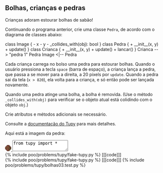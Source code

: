 ## Bolhas, crianças e pedras

Crianças adoram estourar bolhas de sabão!

Continuando o programa anterior, crie uma classe `Pedra`, de acordo com o diagrama de classes abaixo:

<div class="uml">
class Image {
  - x
  - y
  - _collides_with(obj): bool
}
class Pedra {
  + __init__(x, y)
  + update()
}
class Crianca {
  + __init__(x, y)
  + update()
  + lancar()
}
Crianca --> "pedra 1" Pedra
Image <|-- Pedra
</div>

Cada criança carrega no bolso uma pedra para estourar bolhas. Quando o usuário pressiona a tecla `space` (barra de espaço), a criança lança a pedra, que passa a se mover para a direita, a 20 pixels por `update`. Quando a pedra sai da tela (`x > 820`), ela volta para a criança, e só então pode ser lançada novamente.

Quando uma pedra atinge uma bolha, a bolha é removida. (Use o método `_collides_with(obj)` para verificar se o objeto atual está colidindo com o objeto `obj`.)

Crie atributos e métodos adicionais se necessário.

Consulte a [documentação do Tupy](https://rodrigorgs.github.io/tupy/) para mais detalhes.

Aqui está a imagem da pedra:

<a href="data:image/png;base64,iVBORw0KGgoAAAANSUhEUgAAAAoAAAAKCAYAAACNMs+9AAAAAXNSR0IArs4c6QAAAJxJREFUGJVtkC0Og0AQhb8hKBoMIUHtAZCVFVynh+IQOE5QgUTW4KqabDCktVS9ZTdl1ezM+8l7RvTut+se//tpNs3ZGah1xd/OtNAR4Pn6AuCrjXot6afZTCxfbXSXJgELCJAfSgWPzxsgEOq1DOBcNgCda4Ja6w5iEkbKIsYCvtrIVIEOcSjZD+NioSeFElC2w7hYqOesS0gL/wHFs0cd8E/CsQAAAABJRU5ErkJggg==" download="pedra.png">
<img width="20" src="data:image/png;base64,iVBORw0KGgoAAAANSUhEUgAAAAoAAAAKCAYAAACNMs+9AAAAAXNSR0IArs4c6QAAAJxJREFUGJVtkC0Og0AQhb8hKBoMIUHtAZCVFVynh+IQOE5QgUTW4KqabDCktVS9ZTdl1ezM+8l7RvTut+se//tpNs3ZGah1xd/OtNAR4Pn6AuCrjXot6afZTCxfbXSXJgELCJAfSgWPzxsgEOq1DOBcNgCda4Ja6w5iEkbKIsYCvtrIVIEOcSjZD+NioSeFElC2w7hYqOesS0gL/wHFs0cd8E/CsQAAAABJRU5ErkJggg==">
</a>

<textarea class="code lang-python">
from tupy import *

# ...

bolhas = [
  Bolha(710, 20, 5),
  Bolha(720, 30, 10),
  Bolha(730, 40, 15),
]

run(globals())
</textarea>

<div class="runtemplate">
{% include poo/problems/tupy/fake-tupy.py %}
[[[code]]]
</div>

<div class="testcode">
{% include poo/problems/tupy/fake-tupy.py %}
[[[code]]]
{% include poo/problems/tupy/bolhas03.test.py %}
</div>
